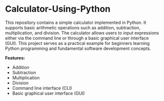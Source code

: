 # Calculator-Using-Python
This repository contains a simple calculator implemented in Python. It supports basic arithmetic operations such as addition, subtraction, multiplication, and division. 
The calculator allows users to input expressions either via the command line or through a basic graphical user interface (GUI).
This project serves as a practical example for beginners learning Python programming and fundamental software development concepts.

**Features:**
- Addition
- Subtraction
- Multiplication
- Division
- Command line interface (CLI)
- Basic graphical user interface (GUI)
